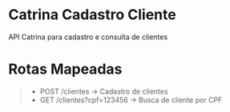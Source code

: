 # Catrina Cadastro Cliente
API Catrina para cadastro e consulta de clientes

# Rotas Mapeadas
> - POST /clientes -> Cadastro de clientes
> - GET /clientes?cpf=123456 -> Busca de cliente por CPF

